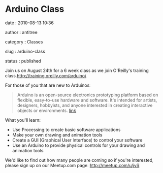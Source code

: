 Arduino Class
=============

date
:   2010-08-13 10:36

author
:   antitree

category
:   Classes

slug
:   arduino-class

status
:   published

Join us on August 24th for a 6 week class as we join O'Reilly's training
class.<http://training.oreilly.com/arduino/>

For those of you that are new to Arduinos:

> Arduino is an open-source electronics prototyping platform based on
> flexible, easy-to-use hardware and software. It's intended for
> artists, designers, hobbyists, and anyone interested in creating
> interactive objects or environments. [link](http://www.arduino.cc/)

What you'll learn:

-   Use Processing to create basic software applications
-   Make your own drawing and animation tools
-   Create a GUI (Graphical User Interface) to control your software
-   Use an Arduino to provide physical controls for your drawing and
    animation tools

We'd like to find out how many people are coming so if you're
interested, please sign up on our Meetup.com page:
<http://meetup.com/u/jvS>
